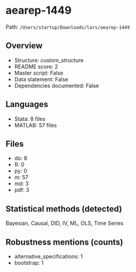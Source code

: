 # aearep-1449

Path: `/Users/startup/Downloads/lars/aearep-1449`

## Overview
- Structure: custom_structure
- README score: 2
- Master script: False
- Data statement: False
- Dependencies documented: False

## Languages
- Stata: 8 files
- MATLAB: 57 files

## Files
- do: 8
- R: 0
- py: 0
- m: 57
- md: 3
- pdf: 3

## Statistical methods (detected)
Bayesian, Causal, DID, IV, ML, OLS, Time Series

## Robustness mentions (counts)
- alternative_specifications: 1
- bootstrap: 1